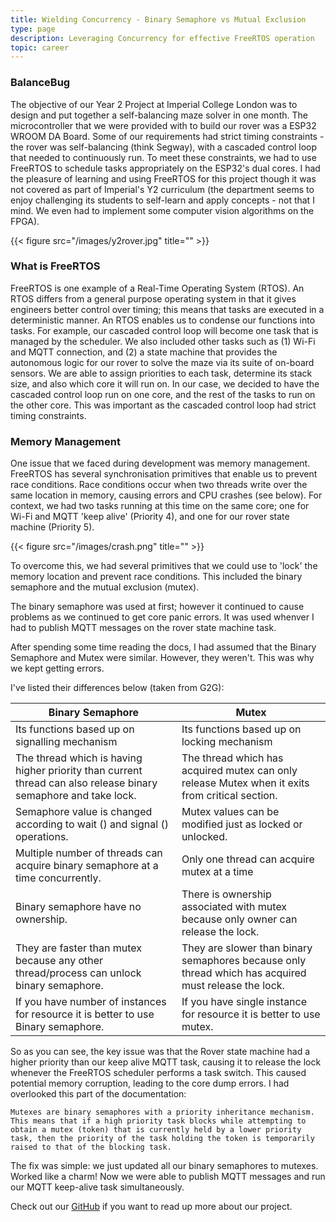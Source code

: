 ```yaml
---
title: Wielding Concurrency - Binary Semaphore vs Mutual Exclusion
type: page
description: Leveraging Concurrency for effective FreeRTOS operation
topic: career
---
```


### BalanceBug

The objective of our Year 2 Project at Imperial College London was to design and put together a self-balancing maze solver in one month. The microcontroller that we were provided with to build our rover was a ESP32 WROOM DA Board. Some of our requirements had strict timing constraints - the rover was self-balancing (think Segway), with a cascaded control loop that needed to continuously run. To meet these constraints, we had to use FreeRTOS to schedule tasks appropriately on the ESP32's dual cores. I had the pleasure of learning and using FreeRTOS for this project though it was not covered as part of Imperial's Y2 curriculum (the department seems to enjoy challenging its students to self-learn and apply concepts - not that I mind. We even had to implement some computer vision algorithms on the FPGA).  

{{< figure src="/images/y2rover.jpg" title="" >}}

### What is FreeRTOS

FreeRTOS is one example of a Real-Time Operating System (RTOS). An RTOS differs from a general purpose operating system in that it gives engineers better control over timing; this means that tasks are executed in a deterministic manner. An RTOS enables us to condense our functions into tasks. For example, our cascaded control loop will become one task that is managed by the scheduler. We also included other tasks such as (1) Wi-Fi and MQTT connection, and (2) a state machine that provides the autonomous logic for our rover to solve the maze via its suite of on-board sensors. We are able to assign priorities to each task, determine its stack size, and also which core it will run on. In our case, we decided to have the cascaded control loop run on one core, and the rest of the tasks to run on the other core. This was important as the cascaded control loop had strict timing constraints.  

### Memory Management

One issue that we faced during development was memory management. FreeRTOS has several synchronisation primitives that enable us to prevent race conditions. Race conditions occur when two threads write over the same location in memory, causing errors and CPU crashes (see below). For context, we had two tasks running at this time on the same core; one for Wi-Fi and MQTT 'keep alive' (Priority 4), and one for our rover state machine (Priority 5).    

{{< figure src="/images/crash.png" title="" >}}

To overcome this, we had several primitives that we could use to 'lock' the memory location and prevent race conditions. This included the binary semaphore and the mutual exclusion (mutex). 

The binary semaphore was used at first; however it continued to cause problems as we continued to get core panic errors. It was used whenver I had to publish MQTT messages on the rover state machine task.   

After spending some time reading the docs, I had assumed that the Binary Semaphore and Mutex were similar. However, they weren't. This was why we kept getting errors.   

I've listed their differences below (taken from G2G):    

|Binary Semaphore|Mutex|
|---|---|
|Its functions based up on signalling mechanism|Its functions based up on locking mechanism|
|The thread which is having higher priority than current thread can also release binary semaphore and take lock.|The thread which has acquired mutex can only release Mutex when it exits from critical section.|
|Semaphore value is changed according to wait () and signal () operations.|Mutex values can be modified just as locked or unlocked.|
|Multiple number of threads can acquire binary semaphore at a time concurrently.|Only one thread can acquire mutex at a time|
|Binary semaphore have no ownership.|There is ownership associated with mutex because only owner can release the lock.|
|They are faster than mutex because any other thread/process can unlock binary semaphore.|They are slower than binary semaphores because only thread which has acquired must release the lock.|
|If you have number of instances for resource it is better to use Binary semaphore.|If you have single instance for resource it is better to use mutex.|  

So as you can see, the key issue was that the Rover state machine had a higher priority than our keep alive MQTT task, causing it to release the lock whenever the FreeRTOS scheduler performs a task switch. This caused potential memory corruption, leading to the core dump errors. I had overlooked this part of the documentation:  

```
Mutexes are binary semaphores with a priority inheritance mechanism. This means that if a high priority task blocks while attempting to obtain a mutex (token) that is currently held by a lower priority task, then the priority of the task holding the token is temporarily raised to that of the blocking task.
```

The fix was simple: we just updated all our binary semaphores to mutexes. Worked like a charm! Now we were able to publish MQTT messages and run our MQTT keep-alive task simultaneously.  

Check out our [GitHub](https://github.com/clemenkok/BalanceBug) if you want to read up more about our project. 